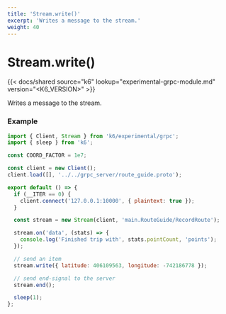 ```yaml
---
title: 'Stream.write()'
excerpt: 'Writes a message to the stream.'
weight: 40
---
```


# Stream.write()

{{< docs/shared source="k6" lookup="experimental-grpc-module.md" version="<K6_VERSION>" >}}

Writes a message to the stream.

### Example

<div class="code-group" data-props='{"labels": ["Simple example"], "lineNumbers": [true]}'>

```javascript
import { Client, Stream } from 'k6/experimental/grpc';
import { sleep } from 'k6';

const COORD_FACTOR = 1e7;

const client = new Client();
client.load([], '../../grpc_server/route_guide.proto');

export default () => {
  if (__ITER == 0) {
    client.connect('127.0.0.1:10000', { plaintext: true });
  }

  const stream = new Stream(client, 'main.RouteGuide/RecordRoute');

  stream.on('data', (stats) => {
    console.log('Finished trip with', stats.pointCount, 'points');
  });

  // send an item
  stream.write({ latitude: 406109563, longitude: -742186778 });

  // send end-signal to the server
  stream.end();

  sleep(1);
};
```

</div>
